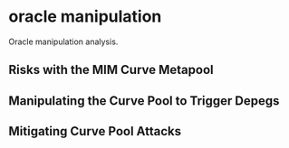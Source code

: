 # oracle manipulation

Oracle manipulation analysis.


## Risks with the MIM Curve Metapool


## Manipulating the Curve Pool to Trigger Depegs


## Mitigating Curve Pool Attacks